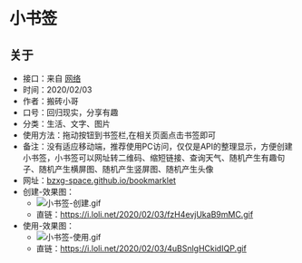 # 小书签
## 关于  
* 接口：来自 [网络](https://mubu.com/doc/2SHucZm9hGT "幕布整理")
* 时间：2020/02/03
* 作者：搬砖小哥
* 口号：回归现实，分享有趣
* 分类：生活、文字、图片
* 使用方法：拖动按钮到书签栏,在相关页面点击书签即可
* 备注：没有适应移动端，推荐使用PC访问，仅仅是API的整理显示，方便创建小书签，小书签可以网址转二维码、缩短链接、查询天气、随机产生有趣句子、随机产生横屏图、随机产生竖屏图、随机产生头像
* 网址：[bzxg-space.github.io/bookmarklet](https://bzxg-space.github.io/bookmarklet "小书签") 
* 创建-效果图：
	* ![小书签-创建.gif](https://i.loli.net/2020/02/03/fzH4evjUkaB9mMC.gif)
	* 直链：https://i.loli.net/2020/02/03/fzH4evjUkaB9mMC.gif
* 使用-效果图：
	* ![小书签-使用.gif](https://i.loli.net/2020/02/03/4uBSnlgHCkidIQP.gif)
	* 直链：https://i.loli.net/2020/02/03/4uBSnlgHCkidIQP.gif
